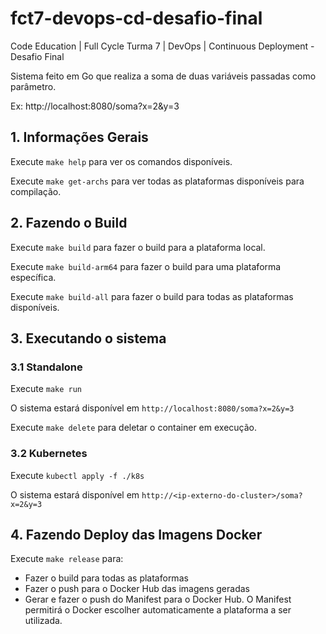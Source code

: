 # fct7-devops-cd-desafio-final
Code Education | Full Cycle Turma 7 | DevOps | Continuous Deployment - Desafio Final

Sistema feito em Go que realiza a soma de duas variáveis passadas como parâmetro.

Ex: http://localhost:8080/soma?x=2&y=3

## 1. Informações Gerais

Execute `make help` para ver os comandos disponíveis.

Execute `make get-archs` para ver todas as plataformas disponíveis para compilação.

## 2. Fazendo o Build

Execute `make build` para fazer o build para a plataforma local.

Execute `make build-arm64` para fazer o build para uma plataforma específica.

Execute `make build-all` para fazer o build para todas as plataformas disponíveis.

## 3. Executando o sistema

### 3.1 Standalone

Execute `make run`

O sistema estará disponível em `http://localhost:8080/soma?x=2&y=3`

Execute `make delete` para deletar o container em execução.

### 3.2 Kubernetes

Execute `kubectl apply -f ./k8s`

O sistema estará disponível em `http://<ip-externo-do-cluster>/soma?x=2&y=3`

## 4. Fazendo Deploy das Imagens Docker

Execute `make release` para:
* Fazer o build para todas as plataformas
* Fazer o push para o Docker Hub das imagens geradas
* Gerar e fazer o push do Manifest para o Docker Hub. O Manifest permitirá o Docker escolher automaticamente a plataforma a ser utilizada.
